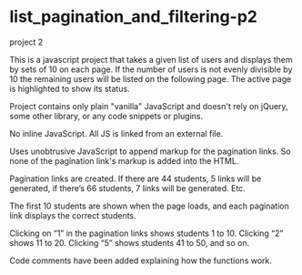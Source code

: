 # list_pagination_and_filtering-p2
project 2

This is a javascript project that takes a given list of users and displays them by sets of 10 on each page. If the number of users is not evenly divisible by 10 the remaining users will be listed on the following page.
The active page is highlighted to show its status.

Project contains only plain "vanilla" JavaScript and doesn't rely on jQuery, some other library, or any code snippets or plugins.

No inline JavaScript. All JS is linked from an external file.

Uses unobtrusive JavaScript to append markup for the pagination links. So none of the pagination link's markup is added into the HTML.

Pagination links are created. If there are 44 students, 5 links will be generated, if there’s 66 students, 7 links will be generated. Etc.

The first 10 students are shown when the page loads, and each pagination link displays the correct students.

Clicking on “1” in the pagination links shows students 1 to 10. Clicking “2” shows 11 to 20. Clicking “5” shows students 41 to 50, and so on.

Code comments have been added explaining how the functions work.
